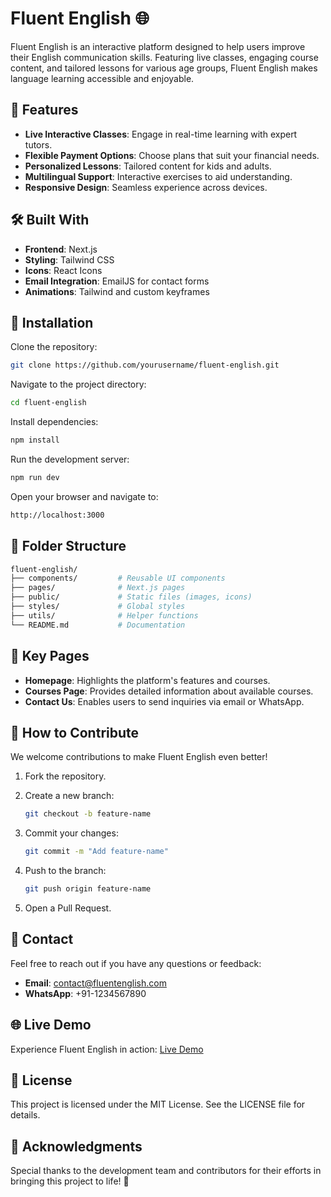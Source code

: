 
# Fluent English 🌐

Fluent English is an interactive platform designed to help users improve their English communication skills. Featuring live classes, engaging course content, and tailored lessons for various age groups, Fluent English makes language learning accessible and enjoyable.

## 🚀 Features

- **Live Interactive Classes**: Engage in real-time learning with expert tutors.
- **Flexible Payment Options**: Choose plans that suit your financial needs.
- **Personalized Lessons**: Tailored content for kids and adults.
- **Multilingual Support**: Interactive exercises to aid understanding.
- **Responsive Design**: Seamless experience across devices.

## 🛠️ Built With

- **Frontend**: Next.js
- **Styling**: Tailwind CSS
- **Icons**: React Icons
- **Email Integration**: EmailJS for contact forms
- **Animations**: Tailwind and custom keyframes

## 🔧 Installation

Clone the repository:

```bash
git clone https://github.com/yourusername/fluent-english.git
```

Navigate to the project directory:

```bash
cd fluent-english
```

Install dependencies:

```bash
npm install
```

Run the development server:

```bash
npm run dev
```

Open your browser and navigate to:

```bash
http://localhost:3000
```

## 📂 Folder Structure

```bash
fluent-english/
├── components/         # Reusable UI components
├── pages/              # Next.js pages
├── public/             # Static files (images, icons)
├── styles/             # Global styles
├── utils/              # Helper functions
└── README.md           # Documentation
```

## 📄 Key Pages

- **Homepage**: Highlights the platform's features and courses.
- **Courses Page**: Provides detailed information about available courses.
- **Contact Us**: Enables users to send inquiries via email or WhatsApp.

## 🌟 How to Contribute

We welcome contributions to make Fluent English even better!

1. Fork the repository.
2. Create a new branch:

   ```bash
   git checkout -b feature-name
   ```

3. Commit your changes:

   ```bash
   git commit -m "Add feature-name"
   ```

4. Push to the branch:

   ```bash
   git push origin feature-name
   ```

5. Open a Pull Request.

## 📧 Contact

Feel free to reach out if you have any questions or feedback:

- **Email**: contact@fluentenglish.com
- **WhatsApp**: +91-1234567890

## 🌐 Live Demo

Experience Fluent English in action: [Live Demo](http://yourlivedemo.com)

## 📜 License

This project is licensed under the MIT License. See the LICENSE file for details.

## 🙏 Acknowledgments

Special thanks to the development team and contributors for their efforts in bringing this project to life! 🎉